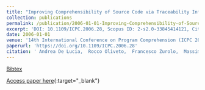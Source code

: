 ```yaml
---
title: "Improving Comprehensibility of Source Code via Traceability Information: a Controlled Experiment"
collection: publications
permalink: /publication/2006-01-01-Improving-Comprehensibility-of-Source-Code-via-Traceability-Information-a-Controlled-Experiment
excerpt: 'DOI: 10.1109/ICPC.2006.28, Scopus ID: 2-s2.0-33845414121, Cited by: 32'
date: 2006-01-01
venue: '14th International Conference on Program Comprehension (ICPC 2006), 14-16 June 2006, Athens, Greece'
paperurl: 'https://doi.org/10.1109/ICPC.2006.28'
citation: ' Andrea De Lucia,  Rocco Oliveto,  Francesco Zurolo,  Massimiliano Di Penta, &quot;Improving Comprehensibility of Source Code via Traceability Information: a Controlled Experiment.&quot; 14th International Conference on Program Comprehension (ICPC 2006), 14-16 June 2006, Athens, Greece, 2006.'
---
```

[Bibtex](https://dblp.org/rec/bib/conf/iwpc/LuciaOZP06)

[Access paper here](https://doi.org/10.1109/ICPC.2006.28){:target="_blank"}
